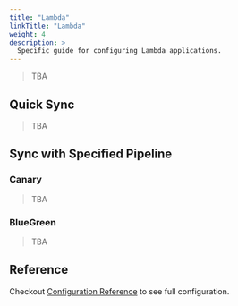 ```yaml
---
title: "Lambda"
linkTitle: "Lambda"
weight: 4
description: >
  Specific guide for configuring Lambda applications.
---
```


> TBA

## Quick Sync

> TBA

## Sync with Specified Pipeline

### Canary

> TBA

### BlueGreen

> TBA

## Reference

Checkout [Configuration Reference](/docs/user-guide/configuration-reference/#lambda-application) to see full configuration.
